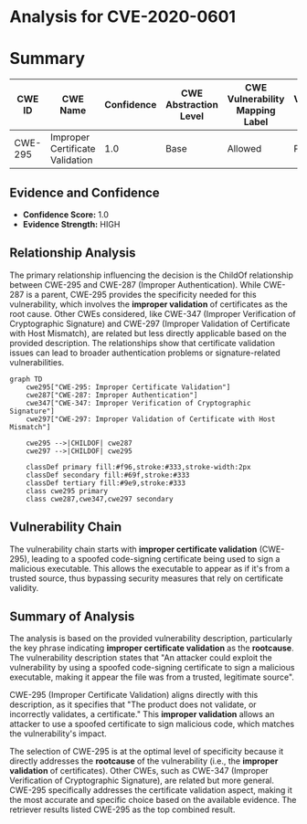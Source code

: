 # Analysis for CVE-2020-0601

# Summary
| CWE ID | CWE Name | Confidence | CWE Abstraction Level | CWE Vulnerability Mapping Label | CWE-Vulnerability Mapping Notes |
|---|---|---|---|---|---|
| CWE-295 | Improper Certificate Validation | 1.0 | Base | Allowed | Primary CWE |

## Evidence and Confidence

*   **Confidence Score:** 1.0
*   **Evidence Strength:** HIGH

## Relationship Analysis
The primary relationship influencing the decision is the ChildOf relationship between CWE-295 and CWE-287 (Improper Authentication). While CWE-287 is a parent, CWE-295 provides the specificity needed for this vulnerability, which involves the **improper validation** of certificates as the root cause. Other CWEs considered, like CWE-347 (Improper Verification of Cryptographic Signature) and CWE-297 (Improper Validation of Certificate with Host Mismatch), are related but less directly applicable based on the provided description. The relationships show that certificate validation issues can lead to broader authentication problems or signature-related vulnerabilities.

```mermaid
graph TD
    cwe295["CWE-295: Improper Certificate Validation"]
    cwe287["CWE-287: Improper Authentication"]
    cwe347["CWE-347: Improper Verification of Cryptographic Signature"]
    cwe297["CWE-297: Improper Validation of Certificate with Host Mismatch"]

    cwe295 -->|CHILDOF| cwe287
    cwe297 -->|CHILDOF| cwe295
    
    classDef primary fill:#f96,stroke:#333,stroke-width:2px
    classDef secondary fill:#69f,stroke:#333
    classDef tertiary fill:#9e9,stroke:#333
    class cwe295 primary
    class cwe287,cwe347,cwe297 secondary
```

## Vulnerability Chain
The vulnerability chain starts with **improper certificate validation** (CWE-295), leading to a spoofed code-signing certificate being used to sign a malicious executable. This allows the executable to appear as if it's from a trusted source, thus bypassing security measures that rely on certificate validity.

## Summary of Analysis
The analysis is based on the provided vulnerability description, particularly the key phrase indicating **improper certificate validation** as the **rootcause**. The vulnerability description states that "An attacker could exploit the vulnerability by using a spoofed code-signing certificate to sign a malicious executable, making it appear the file was from a trusted, legitimate source".

CWE-295 (Improper Certificate Validation) aligns directly with this description, as it specifies that "The product does not validate, or incorrectly validates, a certificate." This **improper validation** allows an attacker to use a spoofed certificate to sign malicious code, which matches the vulnerability's impact.

The selection of CWE-295 is at the optimal level of specificity because it directly addresses the **rootcause** of the vulnerability (i.e., the **improper validation** of certificates). Other CWEs, such as CWE-347 (Improper Verification of Cryptographic Signature), are related but more general. CWE-295 specifically addresses the certificate validation aspect, making it the most accurate and specific choice based on the available evidence. The retriever results listed CWE-295 as the top combined result.